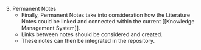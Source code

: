 3. Permanent Notes
	- Finally, Permanent Notes take into consideration how the Literature Notes could be linked and connected within the current [[Knowledge Management System]].
	- Links between notes should be considered and created.
	- These notes can then be integrated in the repository.